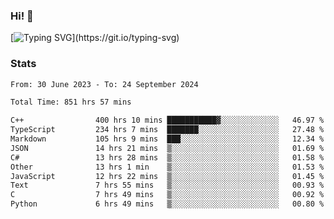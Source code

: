 ### Hi!  👋

[![Typing SVG](https://readme-typing-svg.herokuapp.com?font=Fira+Code&pause=1000&width=435&lines=Hello!+I'm+Texiwustion.)](https://git.io/typing-svg)

### Stats

<!--START_SECTION:waka-->

```txt
From: 30 June 2023 - To: 24 September 2024

Total Time: 851 hrs 57 mins

C++                400 hrs 10 mins ███████████▓░░░░░░░░░░░░░   46.97 %
TypeScript         234 hrs 7 mins  ███████░░░░░░░░░░░░░░░░░░   27.48 %
Markdown           105 hrs 9 mins  ███░░░░░░░░░░░░░░░░░░░░░░   12.34 %
JSON               14 hrs 21 mins  ▒░░░░░░░░░░░░░░░░░░░░░░░░   01.69 %
C#                 13 hrs 28 mins  ▒░░░░░░░░░░░░░░░░░░░░░░░░   01.58 %
Other              13 hrs 1 min    ▒░░░░░░░░░░░░░░░░░░░░░░░░   01.53 %
JavaScript         12 hrs 22 mins  ▒░░░░░░░░░░░░░░░░░░░░░░░░   01.45 %
Text               7 hrs 55 mins   ▒░░░░░░░░░░░░░░░░░░░░░░░░   00.93 %
C                  7 hrs 49 mins   ▒░░░░░░░░░░░░░░░░░░░░░░░░   00.92 %
Python             6 hrs 49 mins   ▒░░░░░░░░░░░░░░░░░░░░░░░░   00.80 %
```

<!--END_SECTION:waka-->
